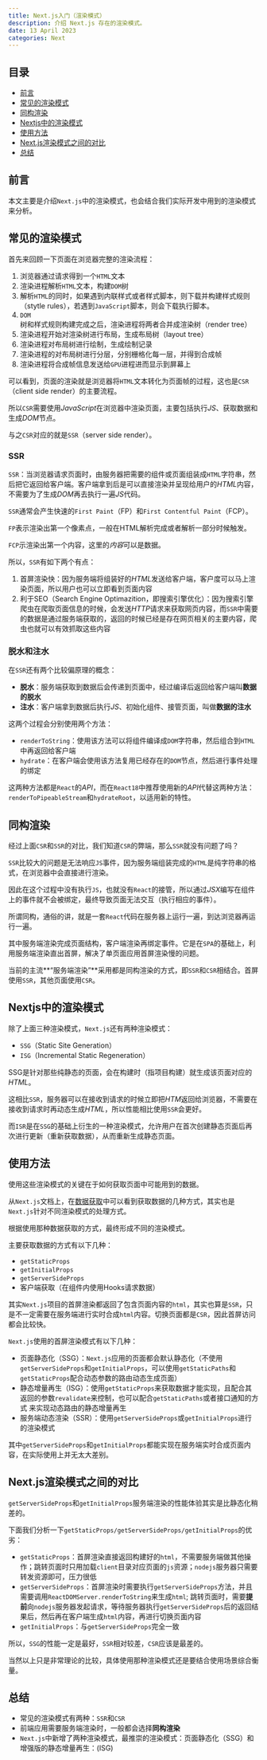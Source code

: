 ```yaml
---
title: Next.js入门（渲染模式）
description: 介绍 Next.js 存在的渲染模式。
date: 13 April 2023
categories: Next
---
```


## 目录
- [前言](#前言)
- [常见的渲染模式](#常见的渲染模式)
- [同构渲染](#同构渲染)
- [Nextjs中的渲染模式](#Nextjs中的渲染模式)
- [使用方法](#使用方法)
- [Next.js渲染模式之间的对比](#Next.js渲染模式之间的对比)
- [总结](#总结)

## 前言
本文主要是介绍`Next.js`中的渲染模式，也会结合我们实际开发中用到的渲染模式来分析。

## 常见的渲染模式
首先来回顾一下页面在浏览器完整的渲染流程：
1. 浏览器通过请求得到一个`HTML`文本
2. 渲染进程解析`HTML`文本，构建`DOM`树
3. 解析`HTML`的同时，如果遇到内联样式或者样式脚本，则下载并构建样式规则（stytle rules），若遇到`JavaScript`脚本，则会下载执行脚本。
4. `DOM`树和样式规则构建完成之后，渲染进程将两者合并成渲染树（render tree）
5. 渲染进程开始对渲染树进行布局，生成布局树（layout tree）
6. 渲染进程对布局树进行绘制，生成绘制记录
7. 渲染进程的对布局树进行分层，分别栅格化每一层，并得到合成帧
8. 渲染进程将合成帧信息发送给`GPU`进程进而显示到屏幕上

可以看到，页面的渲染就是浏览器将`HTML`文本转化为页面帧的过程，这也是`CSR`（client side render）的主要流程。

所以`CSR`需要使用*JavaScript*在浏览器中渲染页面，主要包括执行*JS*、获取数据和生成*DOM*节点。

与之`CSR`对应的就是`SSR`（server side render）。

### SSR
`SSR`：当浏览器请求页面时，由服务器把需要的组件或页面组装成`HTML`字符串，然后把它返回给客户端。客户端拿到后是可以直接渲染并呈现给用户的*HTML*内容，不需要为了生成*DOM*再去执行一遍*JS*代码。

`SSR`通常会产生快速的`First Paint`（FP）和`First Contentful Paint`（FCP）。

`FP`表示渲染出第一个像素点，一般在HTML解析完成或者解析一部分时候触发。

`FCP`示渲染出第一个内容，这里的*内容*可以是数据。

所以，`SSR`有如下两个有点：
1. 首屏渲染快：因为服务端将组装好的*HTML*发送给客户端，客户度可以马上渲染页面，所以用户也可以立即看到页面内容
2. 利于SEO（Search Engine Optimazition，即搜索引擎优化）：因为搜索引擎爬虫在爬取页面信息的时候，会发送*HTTP*请求来获取网页内容，而`SSR`中需要的数据是通过服务端获取的，返回的时候已经是存在网页相关的主要内容，爬虫也就可以有效抓取这些内容

### 脱水和注水
在`SSR`还有两个比较偏原理的概念：
+ **脱水**：服务端获取到数据后会传递到页面中，经过编译后返回给客户端叫**数据的脱水**
+ **注水**：客户端拿到数据后执行*JS*、初始化组件、接管页面，叫做**数据的注水**

这两个过程会分别使用两个方法：
+ `renderToString`：使用该方法可以将组件编译成`DOM`字符串，然后组合到`HTML`中再返回给客户端
+ `hydrate`：在客户端会使用该方法复用已经存在的`DOM`节点，然后进行事件处理的绑定

这两种方法都是`React`的*API*，而在`React18`中推荐使用新的*API*代替这两种方法：`renderToPipeableStream`和`hydrateRoot`，以适用新的特性。

## 同构渲染
经过上面`CSR`和`SSR`的对比，我们知道`CSR`的弊端，那么`SSR`就没有问题了吗？

`SSR`比较大的问题是无法响应`JS`事件，因为服务端组装完成的`HTML`是纯字符串的格式，在浏览器中会直接进行渲染。

因此在这个过程中没有执行`JS`，也就没有`React`的接管，所以通过*JSX*编写在组件上的事件就不会被绑定，最终导致页面无法交互（执行相应的事件）。

所谓同构，通俗的讲，就是一套`React`代码在服务器上运行一遍，到达浏览器再运行一遍。 

其中服务端渲染完成页面结构，客户端渲染再绑定事件。它是在`SPA`的基础上，利用服务端渲染直出首屏，解决了单页面应用首屏渲染慢的问题。

当前的主流**“服务端渲染”**采用都是同构渲染的方式，即`SSR`和`CSR`相结合。首屏使用`SSR`，其他页面使用`CSR`。

## Nextjs中的渲染模式
除了上面三种渲染模式，`Next.js`还有两种渲染模式：
+ `SSG`（Static Site Generation）
+ `ISG`（Incremental Static Regeneration）

SSG是针对那些纯静态的页面，会在构建时（指项目构建）就生成该页面对应的*HTML*。

这相比`SSR`，服务器可以在接收到请求的时候立即把*HTM*返回给浏览器，不需要在接收到请求时再动态生成*HTML*，所以性能相比使用`SSR`会更好。

而`ISR`是在`SSG`的基础上衍生的一种渲染模式，允许用户在首次创建静态页面后再次进行更新（重新获取数据），从而重新生成静态页面。

## 使用方法
使用这些渲染模式的关键在于如何获取页面中可能用到的数据。

从`Next.js`文档上，在[数据获取](https://nextjs.org/docs/basic-features/data-fetching/overview)中可以看到获取数据的几种方式，其实也是`Next.js`针对不同渲染模式的处理方式。

根据使用那种数据获取的方式，最终形成不同的渲染模式。

主要获取数据的方式有以下几种：
+ `getStaticProps`
+ `getInitialProps`
+ `getServerSideProps`
+ 客户端获取（在组件内使用Hooks请求数据）

其实`Next.js`项目的首屏渲染都返回了包含页面内容的`html`，其实也算是`SSR`，只是不一定需要在服务端进行实时合成`html`内容。切换页面都是`CSR`，因此首屏访问都会比较快。

`Next.js`使用的首屏渲染模式有以下几种：
+ 页面静态化（SSG）：`Next.js`应用的页面都会默认静态化（不使用 `getServerSideProps`和`getInitialProps`，可以使用`getStaticPaths`和`getStaticProps`配合动态参数的路由动态生成页面）
+ 静态增量再生（ISG）：使用`getStaticProps`来获取数据才能实现，且配合其返回的参数`revalidate`来控制，也可以配合`getStaticPaths`或者接口通知的方式 来实现动态路由的静态增量再生
+ 服务端动态渲染（SSR）：使用`getServerSideProps`或`getInitialProps`进行的渲染模式

其中`getServerSideProps`和`getInitialProps`都能实现在服务端实时合成页面内容，在实际使用上并无太大差别。

## Next.js渲染模式之间的对比
`getServerSideProps`和`getInitialProps`服务端渲染的性能体验其实是比静态化稍差的。

下面我们分析一下`getStaticProps/getServerSideProps/getInitialProps`的优劣：
+ `getStaticProps`：首屏渲染直接返回构建好的`html`，不需要服务端做其他操作；跳转页面时只用加载`client`目录对应页面的`js`资源；`nodejs`服务器只需要转发资源即可，压力很低
+ `getServerSideProps`：首屏渲染时需要执行`getServerSideProps`方法，并且需要调用`ReactDOMServer.renderToString`来生成`html`; 跳转页面时，需要**提前**向`nodejs`服务器发起请求，等待服务器执行`getServerSideProps`后的返回结果后，然后再在客户端生成`html`内容，再进行切换页面内容
+ `getInitialProps`：与`getServerSideProps`完全一致

所以，`SSG`的性能一定是最好，`SSR`相对较差，`CSR`应该是最差的。

当然以上只是非常理论的比较，具体使用那种渲染模式还是要结合使用场景综合衡量。

## 总结
+ 常见的渲染模式有两种：`SSR`和`CSR`
+ 前端应用需要服务端渲染时，一般都会选择**同构渲染**
+ `Next.js`中新增了两种渲染模式，最推崇的渲染模式：页面静态化（SSG）和增强版的静态增量再生：(ISG)







